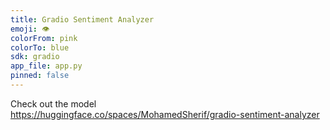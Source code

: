 ```yaml
---
title: Gradio Sentiment Analyzer
emoji: 👁
colorFrom: pink
colorTo: blue
sdk: gradio
app_file: app.py
pinned: false
---
```


Check out the model https://huggingface.co/spaces/MohamedSherif/gradio-sentiment-analyzer
